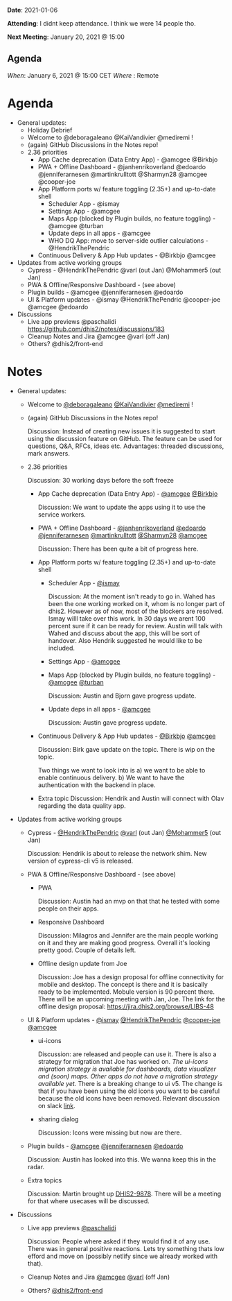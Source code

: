 **Date**: 2021-01-06

**Attending**: I didnt keep attendance. I think we were 14 people tho.

**Next Meeting**: January 20, 2021 @ 15:00

## Agenda

*When*: January 6, 2021 @ 15:00 CET *Where* : Remote

# Agenda

- General updates:
  - Holiday Debrief
  - Welcome to @deboragaleano @KaiVandivier @mediremi !
  - (again) GitHub Discussions in the Notes repo!
  - 2.36 priorities
    - App Cache deprecation (Data Entry App) - @amcgee @Birkbjo 
    - PWA + Offline Dashboard - @janhenrikoverland @edoardo @jenniferarnesen @martinkrulltott @Sharmyn28 @amcgee @cooper-joe 
    - App Platform ports w/ feature toggling (2.35+) and up-to-date shell
      - Scheduler App - @ismay 
      - Settings App - @amcgee 
      - Maps App (blocked by Plugin builds, no feature toggling) - @amcgee @turban 
      - Update deps in all apps - @amcgee 
      - WHO DQ App: move to server-side outlier calculations - @HendrikThePendric
    - Continuous Delivery & App Hub updates - @Birkbjo @amcgee 
- Updates from active working groups
  - Cypress - @HendrikThePendric @varl (out Jan) @Mohammer5 (out Jan)
  - PWA & Offline/Responsive Dashboard - (see above)
  - Plugin builds - @amcgee @jenniferarnesen @edoardo 
  - UI & Platform updates - @ismay @HendrikThePendric @cooper-joe @amcgee @edoardo 
- Discussions
  - Live app previews @paschalidi https://github.com/dhis2/notes/discussions/183
  - Cleanup Notes and Jira @amcgee @varl (off Jan)
  - Others? @dhis2/front-end 



# Notes

* General updates:

  - Welcome to [@deboragaleano](https://github.com/deboragaleano) [@KaiVandivier](https://github.com/KaiVandivier) [@mediremi](https://github.com/mediremi) !

  - (again) GitHub Discussions in the Notes repo!

    Discussion: Instead of creating new issues it is suggested to start using the discussion feature on GitHub. The feature can be used for questions, Q&A, RFCs, ideas etc. 
    Advantages: threaded discussions, mark answers. 

  - 2.36  priorities

    Discussion: 30 working days before the soft freeze

    - App Cache deprecation (Data Entry App) - [@amcgee](https://github.com/amcgee) [@Birkbjo](https://github.com/Birkbjo)

      Discussion: We want to update the apps using it to use the service workers.

    - PWA + Offline Dashboard - [@janhenrikoverland](https://github.com/janhenrikoverland) [@edoardo](https://github.com/edoardo) [@jenniferarnesen](https://github.com/jenniferarnesen) [@martinkrulltott](https://github.com/martinkrulltott) [@Sharmyn28](https://github.com/Sharmyn28) [@amcgee](https://github.com/amcgee)

      Discussion: There has been quite a bit of progress here. 

    - App Platform ports w/ feature toggling (2.35+) and up-to-date shell

      - Scheduler App - [@ismay](https://github.com/ismay)

        Discussion: At the moment isn't ready to go in. Wahed has been the one working worked on it, whom is no longer part of dhis2. However as of now, most of the blockers are resolved. Ismay willl take over this work. In 30 days we arent 100 percent sure if it can be ready for review.
        Austin will talk with Wahed and discuss about the app, this will be sort of handover. Also Hendrik suggested he would like to be included.

      - Settings App - [@amcgee](https://github.com/amcgee)

      - Maps App (blocked by Plugin builds, no feature toggling) - [@amcgee](https://github.com/amcgee) [@turban](https://github.com/turban)

        Discussion: Austin and Bjorn gave progress update.

      - Update deps in all apps - [@amcgee](https://github.com/amcgee)

        Discussion: Austin gave progress update.

    - Continuous Delivery & App Hub updates - [@Birkbjo](https://github.com/Birkbjo) [@amcgee](https://github.com/amcgee)

      Discussion: Birk gave update on the topic. There is wip on the topic. 

      Two things we want to look into is a) we want to be able to enable continuous delivery. b) We want to have the authentication with the backend in place.

    - Extra topic 
      Discussion: Hendrik and Austin will connect with Olav regarding the data quality app.

* Updates from active working groups

  - Cypress - [@HendrikThePendric](https://github.com/HendrikThePendric) [@varl](https://github.com/varl) (out Jan) [@Mohammer5](https://github.com/Mohammer5) (out Jan)

    Discussion: Hendrik is about to release the network shim. New version of cypress-cli v5 is released. 

  - PWA & Offline/Responsive Dashboard - (see above)
    - PWA
    
        Discussion: Austin had an mvp on that that he tested with some people on their apps.

    - Responsive Dashboard
    
        Discussion: Milagros and Jennifer are the main people working on it and they are making good progress. Overall it's looking pretty good. Couple of details left.

    - Offline design update from Joe
    
        Discussion: Joe has a design proposal for offline connectivity for mobile and desktop. The concept is there and it is basically ready to be implemented. Mobule version is 90 percent there.
        There will be an upcoming meeting with Jan, Joe.
        The link for the offline design proposal: https://jira.dhis2.org/browse/LIBS-48

  - UI & Platform updates - [@ismay](https://github.com/ismay) [@HendrikThePendric](https://github.com/HendrikThePendric) [@cooper-joe](https://github.com/cooper-joe) [@amcgee](https://github.com/amcgee)

    * ui-icons 

      Discussion: are released and people can use it. There is also a strategy for migration that Joe has worked on. 
      _The ui-icons migration strategy is available for dashboards, data visualizer and (soon) maps. Other apps do not have a migration strategy available yet._
      There is a breaking change to ui v5. The change is that if you have been using the old icons you want to be careful because the old icons have been removed.
      Relevant discussion on slack [link](https://meet.google.com/linkredirect?authuser=1&dest=https%3A%2F%2Fdhis2.slack.com%2Farchives%2FC0BP0RABF%2Fp1607611797449000).

    * sharing dialog
    
      Discussion: Icons were missing but now are there.

  - Plugin builds - [@amcgee](https://github.com/amcgee) [@jenniferarnesen](https://github.com/jenniferarnesen) [@edoardo](https://github.com/edoardo)

    Discussion: Austin has looked into this. We wanna keep this in the radar.

  - Extra topics

    Discussion: Martin brought up [DHIS2-9878](https://meet.google.com/linkredirect?authuser=1&dest=https%3A%2F%2Fjira.dhis2.org%2Fbrowse%2FDHIS2-9878). There will be a meeting for that where usecases will be discussed.

* Discussions

  - Live app previews [@paschalidi](https://github.com/paschalidi)

    Discussion: People where asked if they would find it of any use. There was in general positive reactions. Lets try something thats low efford and move on (possibly netlify since we already worked with that).

  - Cleanup Notes and Jira [@amcgee](https://github.com/amcgee) [@varl](https://github.com/varl) (off Jan)

  - Others? [@dhis2/front-end](https://github.com/orgs/dhis2/teams/front-end)